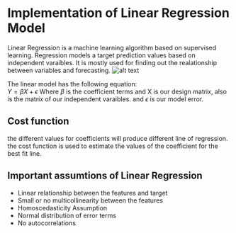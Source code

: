 # Implementation of Linear Regression Model
Linear Regression is a machine learning algorithm based on supervised learning. Regression models a target prediction values based on independent varaibles. It is mostly used for finding out the realationship between variables and forecasting. 
![alt text](https://static.javatpoint.com/tutorial/machine-learning/images/linear-regression-in-machine-learning.png)

The linear model has the following equation:\
$Y =\beta X+\epsilon$
Where $\beta$ is the coefficient terms and X is our design matrix, also is the matrix of our independent varaibles. and $\epsilon$ is our model error. 

## Cost function
the different values for coefficients will produce different line of regression. the cost function is used to estimate the values of the coefficient for the best fit line.

## Important assumtions of Linear Regression
* Linear relationship between the features and target
* Small or no multicollinearity between the features
* Homoscedasticity Assumption
* Normal distribution of error terms
* No autocorrelations
